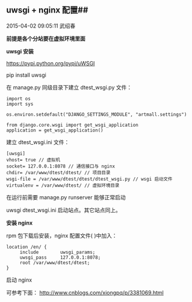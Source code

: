## uwsgi + nginx 配置##
2015-04-02 09:05:11 武绍春

**前提是各个分站要在虚拟环境里面**

**uwsgi 安装**

https://pypi.python.org/pypi/uWSGI

pip install uwsgi

在 manage.py 同级目录下建立 dtest_wsgi.py 文件：

    import os
    import sys
    
    os.environ.setdefault("DJANGO_SETTINGS_MODULE", "artmall.settings")
    
    from django.core.wsgi import get_wsgi_application
    application = get_wsgi_application()

建立 dtest_wsgi.ini 文件：

    [uwsgi]
    vhost= true // 虚拟机
    socket= 127.0.0.1:8078 // 通信接口与 nginx
    chdir= /var/www/dtest/dtest/ // 项目目录
    wsgi-file = /var/www/dtest/dtest/dtest_wsgi.py // wsgi 启动文件
    virtualenv = /var/www/dtest/ // 虚拟环境目录

在运行前需要 manage.py runserver 能够正常启动

uwsgi dtest_wsgi.ini 启动站点。其它站点同上。

**安装 nginx**

rpm 包下载后安装，nginx 配置文件( )中加入：

    location /en/ {
         include        uwsgi_params;
         uwsgi_pass     127.0.0.1:8078;
         root /var/www/dtest/dtest;
    }

启动 nginx 

可参考下面：
http://www.cnblogs.com/xiongpq/p/3381069.html